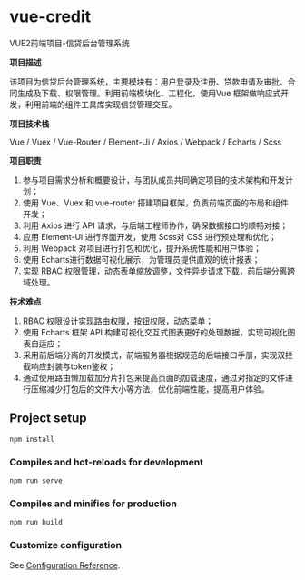 # vue-credit
VUE2前端项目-信贷后台管理系统 

**项目描述**

该项目为信贷后台管理系统，主要模块有：用户登录及注册、贷款申请及审批、合同生成及下载、权限管理。利用前端模块化、工程化，使用Vue 框架做响应式开发，利用前端的组件工具库实现信贷管理交互。

**项目技术栈**

Vue / Vuex / Vue-Router / Element-Ui / Axios / Webpack / Echarts / Scss

**项目职责**

1. 参与项目需求分析和概要设计，与团队成员共同确定项目的技术架构和开发计划；
2. 使用 Vue、Vuex 和 vue-router 搭建项目框架，负责前端页面的布局和组件开发；
3. 利用 Axios 进行 API 请求，与后端工程师协作，确保数据接口的顺畅对接；
4. 应用 Element-Ui 进行界面开发，使用 Scss对 CSS 进行预处理和优化；
5. 利用 Webpack 对项目进行打包和优化，提升系统性能和用户体验；
6. 使用 Echarts进行数据可视化展示，为管理员提供直观的统计报表；
7. 实现 RBAC 权限管理，动态表单缩放调整，文件异步请求下载，前后端分离跨域处理。

**技术难点**

1. RBAC 权限设计实现路由权限，按钮权限，动态菜单；
2. 使用 Echarts 框架 API 构建可视化交互式图表更好的处理数据，实现可视化图表自适应；
3. 采用前后端分离的开发模式，前端服务器根据规范的后端接口手册，实现双拦截响应封装与token鉴权；
4. 通过使用路由懒加载加分片打包来提高页面的加载速度，通过对指定的文件进行压缩减少打包后的文件大小等方法，优化前端性能，提高用户体验。	


   
## Project setup

```
npm install
```

### Compiles and hot-reloads for development
```
npm run serve
```

### Compiles and minifies for production
```
npm run build
```

### Customize configuration
See [Configuration Reference](https://cli.vuejs.org/config/).

